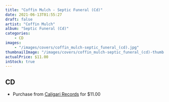 ```yaml
---
title: "Coffin Mulch - Septic Funeral (Cd)"
date: 2021-06-13T01:55:27
draft: false
artist: "Coffin Mulch"
album: "Septic Funeral (Cd)"
categories:
    - CD
images:
    - "/images/covers/coffin_mulch-septic_funeral_(cd).jpg"
thumbnailImage: "/images/covers/coffin_mulch-septic_funeral_(cd)-thumb.jpg"
actualPrice: $11.00
inStock: true
---
```


## CD
* Purchase from [Caligari Records](https://caligarirecords.storenvy.com/products/32308945-coffin-mulch-septic-funeral-cd) for $11.00
